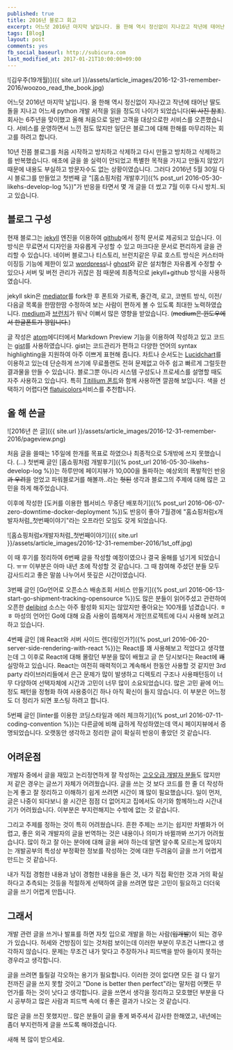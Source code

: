 ```yaml
---
published: true
title: 2016년 블로그 회고
excerpt: 어느덧 2016년 마지막 날입니다. 올 한해 역시 정신없이 지나갔고 작년에 태어난 딸도 돌을 지나고 어느새 python 개발 서적을 읽을 정도의 나이가 되었습니다. 회사는 6주년을 맞이했고 올해 처음으로 일반 고객을 대상으로한 서비스를 오픈했습니다. 서비스를 운영하면서 느낀 점도 많지만 일단은 블로그에 대해 한해를 마무리하는 회고를 하려고 합니다.
tags: [Blog]
layout: post
comments: yes
fb_social_baseurl: http://subicura.com
last_modified_at: 2017-01-21T10:00:00+09:00
---
```


![김우주(19개월)]({{ site.url }}/assets/article_images/2016-12-31-remember-2016/woozoo_read_the_book.jpg)

어느덧 2016년 마지막 날입니다. 올 한해 역시 정신없이 지나갔고 작년에 태어난 딸도 돌을 지나고 어느새 python 개발 서적을 읽을 정도의 나이가 되었습니다(<del>위 사진 참조</del>). 회사는 6주년을 맞이했고 올해 처음으로 일반 고객을 대상으로한 서비스를 오픈했습니다. 서비스를 운영하면서 느낀 점도 많지만 일단은 블로그에 대해 한해를 마무리하는 회고를 하려고 합니다.

10년 전쯤 블로그를 처음 시작하고 방치하고 삭제하고 다시 만들고 방치하고 삭제하고를 반복했습니다. 애초에 글을 쓸 실력이 안되었고 특별한 목적을 가지고 만들지 않았기 때문에 내용도 부실하고 방문자수도 없는 상황이였습니다. 그러다 2016년 5월 30일 다시 블로그를 만들었고 첫번째 글 "[홈쇼핑처럼 개발후기]({% post_url 2016-05-30-likehs-develop-log %})"가 반응을 타면서 몇 개 글을 더 썼고 7월 이후 다시 방치..되고 있습니다.

## 블로그 구성

현재 블로그는 [jekyll](https://jekyllrb.com/) 엔진을 이용하여 [github](https://github.com/subicura/subicura.github.io)에서 정적 문서로 제공되고 있습니다. 이 방식은 무료면서 디자인을 자유롭게 구성할 수 있고 마크다운 문서로 편리하게 글을 관리할 수 있습니다. 네이버 블로그나 티스토리, 브런치같은 무료 호스트 방식은 커스터마이징등 기능에 제한이 있고 [wordpress](https://wordpress.com/)나 [ghost](https://ghost.org/)와 같은 설치형은 자유롭게 수정할 수 있으나 서버 및 버전 관리가 귀찮은 점 때문에 최종적으로 jekyll+github 방식을 사용하였습니다.

jekyll skin은 [mediator](https://github.com/dirkfabisch/mediator)를 fork한 후 폰트와 가로폭, 줄간격, 로고, 코멘트 방식, 이전/다음글 목록을 한땀한땀 수정하여 보는 사람이 편하게 볼 수 있도록 최대한 노력하였습니다. [medium](https://medium.com/)과 [브런치](https://brunch.co.kr/)가 워낙 이뻐서 많은 영향을 받았습니다. (<del>medium은 윈도우에서 한글폰트가 꽝입니다.</del>)

글 작성은 [atom](https://atom.io/)에디터에서 Markdown Preview 기능을 이용하여 작성하고 있고 코드는 [gist](https://gist.github.com/)를 사용하였습니다. gist는 코드관리가 편하고 다양한 언어의 syntax highlighting을 지원하여 아주 이쁘게 표현해 줍니다. 차트나 순서도는 [Lucidchart](https://www.lucidchart.com/)를 이용하고 있는데 단순하게 쓰기에 무료플랜도 전혀 문제없고 아주 쉽고 빠르게 그럴듯한 결과물을 만들 수 있습니다. 블로그뿐 아니라 시스템 구성도나 프로세스를 설명할 때도 자주 사용하고 있습니다. 특히 [Titillium 폰트](https://fonts.google.com/specimen/Titillium+Web)와 함께 사용하면 깔끔해 보입니다. 색을 선택하기 어렵다면 [flatuicolors](http://flatuicolors.com/)서비스를 추천합니다.

## 올 해 쓴글

![2016년 쓴 글]({{ site.url }}/assets/article_images/2016-12-31-remember-2016/pageview.png)

처음 글을 쓸때는 1주일에 한개를 목표로 하였으나 최종적으로 5개밖에 쓰지 못했습니다. (...) 첫번째 글인 [홈쇼핑처럼 개발후기]({% post_url 2016-05-30-likehs-develop-log %})는 하루만에 페이지뷰가 10,000을 돌파하는 예상외의 폭발적인 반응<del>과 우려</del>을 얻었고 파워블로거를 해볼까..라는 <del>헛된</del> 생각과 블로그의 주제에 대해 많은 고민을 하게 해주었습니다.

이후에 작성한 [도커를 이용한 웹서비스 무중단 배포하기]({% post_url 2016-06-07-zero-downtime-docker-deployment %})도 반응이 좋아 7월경에 "홈쇼핑처럼x개발자처럼_첫번째이야기"라는 오프라인 모임도 갖게 되었습니다.

![홈쇼핑처럼x개발자처럼_첫번째이야기]({{ site.url }}/assets/article_images/2016-12-31-remember-2016/1st_off.jpg)

이 때 후기를 정리하여 6번째 글을 작성할 예정이였으나 결국 올해를 넘기게 되었습니다. ㅠㅠ 이부분은 아마 내년 초에 작성할 것 같습니다. 그 때 참여해 주셨던 분들 모두 감사드리고 좋은 말씀 나누어서 뜻깊은 시간이였습니다.

3번째 글인 [Go언어로 오픈소스 배송조회 서비스 만들기]({% post_url 2016-06-13-start-go-shipment-tracking-opensource %})도 많은 분들이 읽어주셨고 관련하여 오픈한 [delibird](https://github.com/purpleworks/delibird) 소스는 아주 활성화 되지는 않았지만 좋아요는 100개를 넘겼습니다. ㅎㅎ 마성의 언어인 Go에 대해 요즘 사용이 뜸해져서 개인프로젝트에 다시 사용해 보려고 하고 있습니다.

4번째 글인 [왜 React와 서버 사이드 렌더링인가?]({% post_url 2016-06-20-server-side-rendering-with-react %})는 React를 꽤 사용해보고 적었다고 생각했는데 그 이후로 React에 대해 몰랐던 부분을 많이 배웠고 글 쓴 당시보다는 React에 <del>꽤</del> 실망하고 있습니다. React는 여전히 매력적이고 계속해서 한동안 사용할 것 같지만 3rd party 라이브러리들에서 은근 문제가 많이 발생하고 디렉토리 구조나 사용패턴등이 너무 다양하여 선택자체에 시간과 고민이 너무 많이 소요되었습니다. 많은 고민 끝에 어느정도 패턴을 정형화 하여 사용중이긴 하나 아직 확신이 들지 않습니다. 이 부분은 어느정도 더 정리가 되면 포스팅 하려고 합니다.

5번째 글인 [linter를 이용한 코딩스타일과 에러 체크하기]({% post_url 2016-07-11-coding-convention %})는 다른글에 비해 급하게 작성하였는데 역시 페이지뷰에서 증명되었습니다. 오랫동안 생각하고 정리한 글이 확실히 반응이 좋았던 것 같습니다.

## 어려운점

개발자 중에서 글을 재밌고 논리정연하게 잘 작성하는 [고오오급 개발자 분들](https://github.com/sarojaba/awesome-devblog)도 많지만 저 같은 경우는 글쓰기 자체가 어려웠습니다. 글을 쓰는 것 보다 코드를 한 줄 더 작성하는게 좋고 잘 정리하고 이해하기 쉽게 쓰려면 시간이 꽤 많이 필요했습니다. 일이 먼저, 글은 나중이 되다보니 쓸 시간은 점점 더 없어지고 집에서도 아기와 함께하느라 시간내기가 어려웠습니다. 이부분은 부지런해지는 수밖에 없는 것 같습니다.

그리고 주제를 정하는 것이 특히 어려웠습니다. 흔한 주제는 쓰기는 쉽지만 차별화가 어렵고, 좋은 외국 개발자의 글을 번역하는 것은 내용이나 의미가 바뀔까봐 쓰기가 어려웠습니다. 많이 하고 잘 아는 분야에 대해 글을 써야 하는데 알면 알수록 모르는게 많아지는 개발공부의 특성상 부정확한 정보를 작성하는 것에 대한 두려움이 글을 쓰기 어렵게 만드는 것 같습니다.

내가 직접 경험한 내용과 남이 경험한 내용을 들은 것, 내가 직접 확인한 것과 거의 확실하다고 추측되는 것등을 적절하게 선택하여 글을 쓰려면 많은 고민이 필요하고 더더욱 글을 쓰기 어렵게 만듭니다.

## 그래서

개발 관련 글을 쓰거나 발표를 하면 자칫 입으로 개발을 하는 사람(<del>입개발</del>)이 되는 경우가 있습니다. 허세와 건방짐이 있는 것처럼 보이는데 이러한 부분이 무조건 나쁘다고 생각하지 않습니다. 문제는 무조건 내가 맞다고 주장하거나 피드백을 받아 들이지 못하는 경우라고 생각합니다.

글을 쓰려면 틀릴걸 각오하는 용기가 필요합니다. 이러한 것이 없다면 모든 걸 다 알기 전까진 글을 쓰지 못할 것이고 "Done is better then perfect"라는 말처럼 어쨋든 무언가를 하는 것이 낫다고 생각합니다. 글을 쓰면서 생각을 정리하고 모호했던 부분을 다시 공부하고 많은 사람과 피드백 속에 더 좋은 결과가 나오는 것 같습니다.

많은 글을 쓰진 못했지만.. 많은 분들이 글을 좋게 봐주셔서 감사한 한해였고, 내년에는 좀더 부지런하게 글을 쓰도록 해야겠습니다.

새해 복 많이 받으세요.
